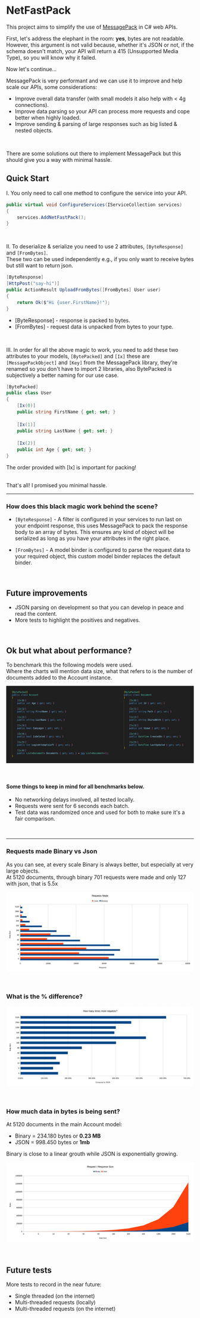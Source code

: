 # NetFastPack

This project aims to simplify the use of [MessagePack](https://msgpack.org/index.html) in C# web APIs.


First, let's address the elephant in the room: **yes**, bytes are not readable. However, this argument is not valid because, whether it's JSON or not, if the schema doesn't match, your API will return a 415 (Unsupported Media Type), so you will know why it failed.

Now let's continue...

MessagePack is very performant and we can use it to improve and help scale our APIs, some considerations:
- Improve overall data transfer (with small models it also help with < 4g connections).
- Improve data parsing so your API can process more requests and cope better when highly loaded.
- Improve sending & parsing of large responses such as big listed & nested objects.

<br>

There are some solutions out there to implement MessagePack but this should give you a way with minimal hassle.

## Quick Start

I. You only need to call one method to configure the service into your API.

```csharp
public virtual void ConfigureServices(IServiceCollection services)
{
    services.AddNetFastPack();
}
```
<br>

II. To deserialize & serialize you need to use 2 attributes, `[ByteResponse]` and `[FromBytes]`.<br>
These two can be used independently e.g., if you only want to receive bytes but still want to return json.

```csharp
[ByteResponse]
[HttpPost("say-hi")]
public ActionResult UploadFromBytes([FromBytes] User user)
{
    return Ok($"Hi {user.FirstName}!");
}
```

- [ByteResponse] - response is packed to bytes.
- [FromBytes] - request data is unpacked from bytes to your type.

<br>

III. In order for all the above magic to work, you need to add these two attributes to your models, `[BytePacked]` and `[Ix]` these are `[MessagePackObject]` and `[Key]` from the MessagePack library, they're renamed so you don't have to import 2 libraries, also BytePacked is subjectively a better naming for our use case.

```csharp
[BytePacked]
public class User
{
    [Ix(0)]
    public string FirstName { get; set; }

    [Ix(1)]
    public string LastName { get; set; }

    [Ix(2)]
    public int Age { get; set; }
}
```

The order provided with [Ix] is important for packing!

<br>
That's all! I promised you minimal hassle.

---

### How does this black magic work behind the scene?
- `[ByteResponse]` - A filter is configured in your services to run last on your endpoint response, this uses MessagePack to pack the response body to an array of bytes. This ensures any kind of object will be serialized as long as you have your attributes in the right place.

- `[FromBytes]` - A model binder is configured to parse the request data to your required object, this custom model binder replaces the default binder.

<br>

## Future improvements
- JSON parsing on development so that you can develop in peace and read the content.
- More tests to highlight the positives and negatives.

<br>

## Ok but what about performance?

To benchmark this the following models were used. <br>
Where the charts will mention data size, what that refers to is the number of documents added to the Account instance.

![Testing Models](https://github.com/cretucosmin3/NetFastPack/blob/main/Github/testing-data.png?raw=true)

<br>

#### Some things to keep in mind for all benchmarks below.
- No networking delays involved, all tested locally.
- Requests were sent for 6 seconds each batch.
- Test data was randomized once and used for both to make sure it's a fair comparison.
<br>

---

### Requests made Binary vs Json
As you can see, at every scale Binary is always better, but especially at very large objects.<br>
At 5120 documents, through binary 701 requests were made and only 127 with json, that is 5.5x

![Requests JSON vs Binary](https://github.com/cretucosmin3/NetFastPack/blob/main/Github/requests-chart.png?raw=true)

<br>

### What is the % difference?

![Difference](https://github.com/cretucosmin3/NetFastPack/blob/main/Github/requests-difference-chart.png?raw=true)

<br>

### How much data in bytes is being sent?
At 5120 documents in the main Account model:
- Binary = 234.180 bytes or **0.23 MB**  
- JSON = 998.450 bytes or **1mb**

Binary is close to a linear grouth while JSON is exponentially growing.

![Difference](https://github.com/cretucosmin3/NetFastPack/blob/main/Github/size-chart.png?raw=true)


<br>

## Future tests
More tests to record in the near future:
- Single threaded (on the internet)
- Multi-threaded requests (locally)
- Multi-threaded requests (on the internet)

